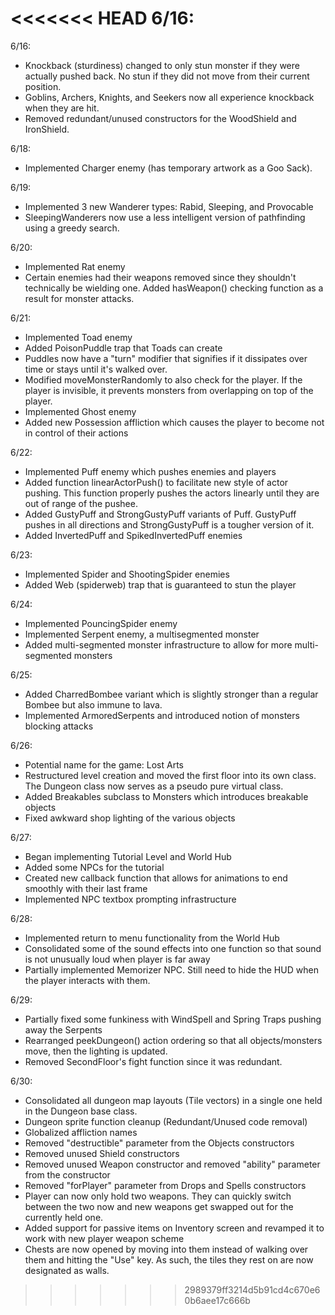 <<<<<<< HEAD
6/16:
=======
6/16:

- Knockback (sturdiness) changed to only stun monster if they were actually pushed back. No stun if they did not move from their current position.
- Goblins, Archers, Knights, and Seekers now all experience knockback when they are hit.
- Removed redundant/unused constructors for the WoodShield and IronShield.

6/18:

- Implemented Charger enemy (has temporary artwork as a Goo Sack).

6/19:

- Implemented 3 new Wanderer types: Rabid, Sleeping, and Provocable
- SleepingWanderers now use a less intelligent version of pathfinding using a greedy search.

6/20:

- Implemented Rat enemy
- Certain enemies had their weapons removed since they shouldn't technically be wielding one. Added hasWeapon() checking function as a result for monster attacks.

6/21:

- Implemented Toad enemy
- Added PoisonPuddle trap that Toads can create
- Puddles now have a "turn" modifier that signifies if it dissipates over time or stays until it's walked over.
- Modified moveMonsterRandomly to also check for the player. If the player is invisible, it prevents monsters from overlapping on top of the player.
- Implemented Ghost enemy
- Added new Possession affliction which causes the player to become not in control of their actions

6/22:

- Implemented Puff enemy which pushes enemies and players
- Added function linearActorPush() to facilitate new style of actor pushing. This function properly pushes the actors linearly until they are out of range of the pushee.
- Added GustyPuff and StrongGustyPuff variants of Puff. GustyPuff pushes in all directions and StrongGustyPuff is a tougher version of it.
- Added InvertedPuff and SpikedInvertedPuff enemies

6/23:

- Implemented Spider and ShootingSpider enemies
- Added Web (spiderweb) trap that is guaranteed to stun the player

6/24:

- Implemented PouncingSpider enemy
- Implemented Serpent enemy, a multisegmented monster
- Added multi-segmented monster infrastructure to allow for more multi-segmented monsters

6/25:

- Added CharredBombee variant which is slightly stronger than a regular Bombee but also immune to lava.
- Implemented ArmoredSerpents and introduced notion of monsters blocking attacks

6/26:

- Potential name for the game: Lost Arts
- Restructured level creation and moved the first floor into its own class. The Dungeon class now serves as a pseudo pure virtual class.
- Added Breakables subclass to Monsters which introduces breakable objects
- Fixed awkward shop lighting of the various objects

6/27:

- Began implementing Tutorial Level and World Hub
- Added some NPCs for the tutorial
- Created new callback function that allows for animations to end smoothly with their last frame
- Implemented NPC textbox prompting infrastructure

6/28:

- Implemented return to menu functionality from the World Hub
- Consolidated some of the sound effects into one function so that sound is not unusually loud when player is far away
- Partially implemented Memorizer NPC. Still need to hide the HUD when the player interacts with them.

6/29:

- Partially fixed some funkiness with WindSpell and Spring Traps pushing away the Serpents
- Rearranged peekDungeon() action ordering so that all objects/monsters move, then the lighting is updated.
- Removed SecondFloor's fight function since it was redundant.

6/30:

- Consolidated all dungeon map layouts (Tile vectors) in a single one held in the Dungeon base class.
- Dungeon sprite function cleanup (Redundant/Unused code removal)
- Globalized affliction names
- Removed "destructible" parameter from the Objects constructors
- Removed unused Shield constructors
- Removed unused Weapon constructor and removed "ability" parameter from the constructor
- Removed "forPlayer" parameter from Drops and Spells constructors
- Player can now only hold two weapons. They can quickly switch between the two now and new weapons get swapped out for the currently held one.
- Added support for passive items on Inventory screen and revamped it to work with new player weapon scheme
- Chests are now opened by moving into them instead of walking over them and hitting the "Use" key. As such, the tiles they rest on are now designated as walls.
>>>>>>> 2989379ff3214d5b91cd4c670e60b6aee17c666b
